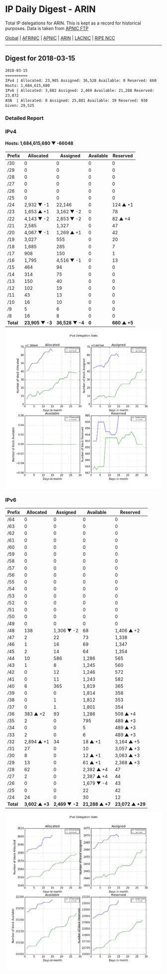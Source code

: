 # IP Daily Digest - ARIN 

Total IP delegations for ARIN. This is kept as a record for historical purposes. Data is taken from [APNIC FTP](https://ftp.apnic.net/)

[Global](https://github.com/csmets/IP-Daily-Digest) | [AFRINIC](https://github.com/csmets/IP-Daily-Digest/tree/master/archives/AFRINIC) | [APNIC](https://github.com/csmets/IP-Daily-Digest/tree/master/archives/APNIC) | [ARIN](https://github.com/csmets/IP-Daily-Digest/tree/master/archives/ARIN) | [LACNIC](https://github.com/csmets/IP-Daily-Digest/tree/master/archives/LACNIC) | [RIPE NCC](https://github.com/csmets/IP-Daily-Digest/tree/master/archives/RIPE_NCC)

---

## Digest for 2018-03-15
```
2018-03-15
==========
IPv4 | Allocated: 23,905 Assigned: 36,528 Available: 0 Reserved: 660 Hosts: 1,684,615,680
IPv6 | Allocated: 3,602 Assigned: 2,469 Available: 21,288 Reserved: 23,072
ASN  | Allocated: 0 Assigned: 25,881 Available: 39 Reserved: 930 Given: 29,525
```

### Detailed Report

### IPv4

#### Hosts: **1,684,615,680 ▼ -66048**

| Prefix | Allocated | Assigned | Available | Reserved |
| ----- | ----- | ----- | ----- | ----- |
| /30 | 0 | 0 | 0 | 0 |
| /29 | 0 | 0 | 0 | 0 |
| /28 | 0 | 0 | 0 | 0 |
| /27 | 0 | 0 | 0 | 0 |
| /26 | 0 | 0 | 0 | 0 |
| /25 | 0 | 0 | 0 | 0 |
| /24 | 2,932 ▼ -1 | 22,146 | 0 | 124 ▲ +1 |
| /23 | 1,653 ▲ +1 | 3,162 ▼ -2 | 0 | 78 |
| /22 | 4,143 ▼ -2 | 2,853 ▼ -2 | 0 | 82 ▲ +4 |
| /21 | 2,585 | 1,327 | 0 | 47 |
| /20 | 4,067 ▼ -1 | 1,269 ▲ +1 | 0 | 42 |
| /19 | 3,027 | 555 | 0 | 20 |
| /18 | 1,685 | 285 | 0 | 7 |
| /17 | 908 | 150 | 0 | 1 |
| /16 | 1,795 | 4,516 ▼ -1 | 0 | 13 |
| /15 | 464 | 94 | 0 | 0 |
| /14 | 314 | 75 | 0 | 0 |
| /13 | 150 | 40 | 0 | 0 |
| /12 | 102 | 19 | 0 | 0 |
| /11 | 43 | 13 | 0 | 0 |
| /10 | 16 | 10 | 0 | 0 |
| /9 | 5 | 6 | 0 | 0 |
| /8 | 16 | 8 | 0 | 0 |
| **Total** | **23,905 ▼ -3** | **36,528 ▼ -4** | **0** | **660 ▲ +5** |

![ipv4-stats](ipv4-figure.png)

### IPv6

| Prefix | Allocated | Assigned | Available | Reserved |
| ----- | ----- | ----- | ----- | ----- |
| /64 | 0 | 0 | 0 | 0 |
| /63 | 0 | 0 | 0 | 0 |
| /62 | 0 | 0 | 0 | 0 |
| /61 | 0 | 0 | 0 | 0 |
| /60 | 0 | 0 | 0 | 0 |
| /59 | 0 | 0 | 0 | 0 |
| /58 | 0 | 0 | 0 | 0 |
| /57 | 0 | 0 | 0 | 0 |
| /56 | 0 | 0 | 0 | 0 |
| /55 | 0 | 0 | 0 | 0 |
| /54 | 0 | 0 | 0 | 0 |
| /53 | 0 | 0 | 0 | 0 |
| /52 | 0 | 0 | 0 | 0 |
| /51 | 0 | 0 | 0 | 0 |
| /50 | 0 | 0 | 0 | 0 |
| /49 | 0 | 0 | 0 | 0 |
| /48 | 138 | 1,306 ▼ -2 | 68 | 1,406 ▲ +2 |
| /47 | 2 | 22 | 73 | 1,338 |
| /46 | 1 | 16 | 69 | 1,347 |
| /45 | 2 | 14 | 64 | 1,354 |
| /44 | 10 | 586 | 1,286 | 565 |
| /43 | 1 | 8 | 1,245 | 560 |
| /42 | 0 | 12 | 1,246 | 572 |
| /41 | 0 | 11 | 1,243 | 582 |
| /40 | 6 | 365 | 1,819 | 365 |
| /39 | 0 | 0 | 1,814 | 358 |
| /38 | 0 | 1 | 1,812 | 353 |
| /37 | 0 | 1 | 1,801 | 354 |
| /36 | 383 ▲ +2 | 93 | 1,286 | 508 ▲ +4 |
| /35 | 2 | 0 | 795 | 489 ▲ +3 |
| /34 | 0 | 0 | 5 | 489 ▲ +3 |
| /33 | 2 | 0 | 6 | 489 ▲ +3 |
| /32 | 2,894 ▲ +1 | 34 | 18 ▲ +1 | 3,164 ▲ +5 |
| /31 | 27 | 0 | 10 | 3,057 ▲ +3 |
| /30 | 8 | 0 | 12 ▲ +1 | 3,063 ▲ +3 |
| /29 | 13 | 0 | 61 ▲ +1 | 2,368 ▲ +3 |
| /28 | 62 | 0 | 2,382 ▲ +4 | 47 |
| /27 | 2 | 0 | 2,387 ▲ +4 | 44 |
| /26 | 0 | 0 | 1,679 ▼ -4 | 43 |
| /25 | 0 | 0 | 22 | 42 |
| /24 | 24 | 0 | 30 | 12 |
| **Total** | **3,602 ▲ +3** | **2,469 ▼ -2** | **21,288 ▲ +7** | **23,072 ▲ +29** |

![ipv6-stats](ipv6-figure.png)